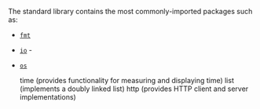
The standard library contains the most commonly-imported packages such as:

- [`fmt`](https://golang.org/pkg/fmt/)
- [`io`](https://golang.org/pkg/io/) - 
- [`os`](https://golang.org/pkg/os/)


    time (provides functionality for measuring and displaying time)
    list (implements a doubly linked list)
    http (provides HTTP client and server implementations)
